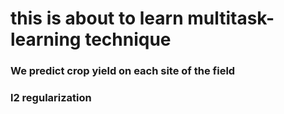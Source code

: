 # this is about to learn multitask-learning technique
### We predict crop yield on each site of the field
### l2 regularization
##
